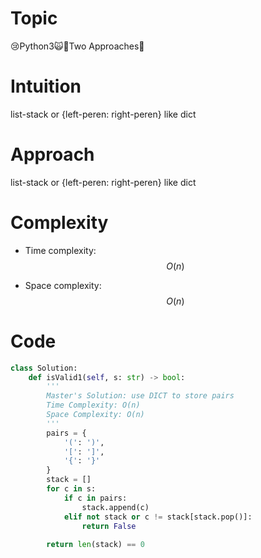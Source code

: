 # Topic
😢Python3🙀🎳Two Approaches🧨

# Intuition
list-stack or {left-peren: right-peren} like dict 

# Approach
list-stack or {left-peren: right-peren} like dict 

# Complexity
- Time complexity:
$$O(n)$$

- Space complexity:
$$O(n)$$

# Code
```python
class Solution:
	def isValid1(self, s: str) -> bool:
		'''
		Master's Solution: use DICT to store pairs
		Time Complexity: O(n)
		Space Complexity: O(n)
		'''
		pairs = {
			'(': ')',
			'[': ']',
			'{': '}'
		}
		stack = []
		for c in s:
			if c in pairs:
				stack.append(c)
			elif not stack or c != stack[stack.pop()]:
				return False
	
		return len(stack) == 0
```